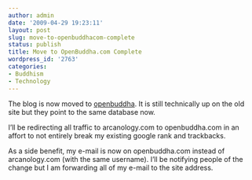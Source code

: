 ```yaml
---
author: admin
date: '2009-04-29 19:23:11'
layout: post
slug: move-to-openbuddhacom-complete
status: publish
title: Move to OpenBuddha.com Complete
wordpress_id: '2763'
categories:
- Buddhism
- Technology
---
```

<p>The blog is now moved to <a href="http://www.openbuddha.com">openbuddha</a>. It is still technically up on the old site but they point to the same database now.</p>
<p>I&#8217;ll be redirecting all traffic to arcanology.com to openbuddha.com in an affort to not entirely break my existing google rank and trackbacks. </p>
<p>As a side benefit, my e-mail is now on openbuddha.com instead of arcanology.com (with the same username). I&#8217;ll be notifying people of the change but I am forwarding all of my e-mail to the site address.</p>
